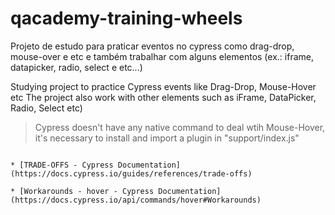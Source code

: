 # qacademy-training-wheels
Projeto de estudo para praticar eventos no cypress como drag-drop, 
mouse-over e etc e também trabalhar com alguns elementos (ex.: iframe, datapicker, radio, select e etc...)

Studying project to practice Cypress events like Drag-Drop,
Mouse-Hover etc
The project also work with other elements such as iFrame, DataPicker,
Radio, Select etc)

> Cypress doesn't have any native command to deal wtih Mouse-Hover, it's necessary to install and import a plugin in "support/index.js"


```

* [TRADE-OFFS - Cypress Documentation](https://docs.cypress.io/guides/references/trade-offs)

* [Workarounds - hover - Cypress Documentation](https://docs.cypress.io/api/commands/hover#Workarounds)


